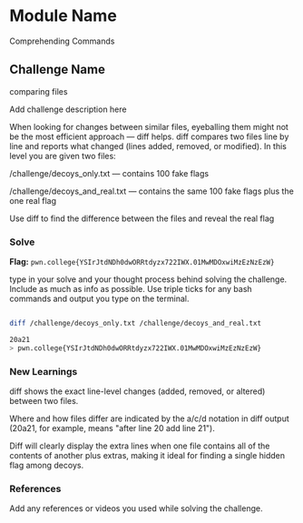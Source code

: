# Module Name
Comprehending Commands
## Challenge Name
comparing files

Add challenge description here

When looking for changes between similar files, eyeballing them might not be the most efficient approach — diff helps. diff compares two files line by line and reports what changed (lines added, removed, or modified). In this level you are given two files:

/challenge/decoys_only.txt — contains 100 fake flags

/challenge/decoys_and_real.txt — contains the same 100 fake flags plus the one real flag

Use diff to find the difference between the files and reveal the real flag

### Solve
**Flag:** `pwn.college{YSIrJtdNDh0dwORRtdyzx722IWX.01MwMDOxwiMzEzNzEzW}`

type in your solve and your thought process behind solving the challenge. Include as much as info as possible. Use triple ticks for any bash commands and output you type on the terminal.

```bash

diff /challenge/decoys_only.txt /challenge/decoys_and_real.txt

20a21
> pwn.college{YSIrJtdNDh0dwORRtdyzx722IWX.01MwMDOxwiMzEzNzEzW}

```

### New Learnings
diff shows the exact line-level changes (added, removed, or altered) between two files.

Where and how files differ are indicated by the a/c/d notation in diff output (20a21, for example, means "after line 20 add line 21").

Diff will clearly display the extra lines when one file contains all of the contents of another plus extras, making it ideal for finding a single hidden flag among decoys.

### References 
Add any references or videos you used while solving the challenge.

